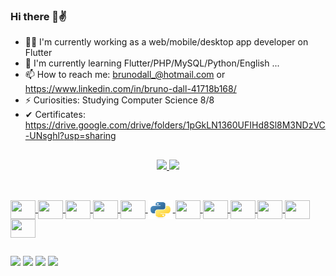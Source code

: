 ### Hi there 👋✌


- 🐱‍👤 I'm currently working as a web/mobile/desktop app developer on Flutter
- 🌱 I'm currently learning Flutter/PHP/MySQL/Python/English ...
- 📫 How to reach me: brunodall_@hotmail.com or https://www.linkedin.com/in/bruno-dall-41718b168/
- ⚡ Curiosities: Studying Computer Science 8/8
- ✔  Certificates: https://drive.google.com/drive/folders/1pGkLN1360UFIHd8Sl8M3NDzVC-UNsghl?usp=sharing

##

<div align="center">
  <a href="https://github.com/BrunoDalI">
  <img height="180em" src="https://github-readme-stats.vercel.app/api?username=BrunoDalI&show_icons=true&theme=dark&include_all_commits=true&count_private=true"/>
  <img height="180em" src="https://github-readme-stats.vercel.app/api/top-langs/?username=BrunoDalI&layout=compact&langs_count=7&theme=dark"/>
</div>
  
  ##
  
<div style="display: inline_block"><br>
  <img align="center" height="30" width="40" src="https://cdn.jsdelivr.net/gh/devicons/devicon/icons/androidstudio/androidstudio-original.svg">
  <img align="center" height="30" width="40" src="https://cdn.jsdelivr.net/gh/devicons/devicon/icons/c/c-original.svg">
  <img align="center" height="30" width="40" src="https://cdn.jsdelivr.net/gh/devicons/devicon/icons/cplusplus/cplusplus-original.svg">
  <img align="center" height="30" width="40" src="https://cdn.jsdelivr.net/gh/devicons/devicon/icons/flutter/flutter-original.svg">
  <img align="center" height="30" width="40" src="https://cdn.jsdelivr.net/gh/devicons/devicon/icons/git/git-original.svg"> 
  <img align="center" height="30" width="40" src="https://raw.githubusercontent.com/devicons/devicon/master/icons/python/python-original.svg">  
  <img align="center" height="30" width="40" src="https://cdn.jsdelivr.net/gh/devicons/devicon/icons/jupyter/jupyter-original-wordmark.svg">
  <img align="center" height="30" width="40" src="https://cdn.jsdelivr.net/gh/devicons/devicon/icons/latex/latex-original.svg">    
  <img align="center" height="30" width="40" src="https://cdn.jsdelivr.net/gh/devicons/devicon/icons/php/php-original.svg">
  <img align="center" height="30" width="40" src="https://cdn.jsdelivr.net/gh/devicons/devicon/icons/html5/html5-original-wordmark.svg"/>
  <img align="center" height="30" width="40" src="https://cdn.jsdelivr.net/gh/devicons/devicon/icons/css3/css3-original-wordmark.svg"/>
  <img align="center" height="30" width="40" src="https://cdn.jsdelivr.net/gh/devicons/devicon/icons/mysql/mysql-original-wordmark.svg"/>
</div>
  
  ##
 
<div> 
  <a href="https://www.linkedin.com/in/bruno-dall-41718b168/" target="_blank"><img src="https://img.shields.io/badge/-LinkedIn-%230077B5?style=for-the-badge&logo=linkedin&logoColor=white" target="_blank"></a> 
  <a href="https://www.instagram.com/brunoodall/" target="_blank"><img src="https://img.shields.io/badge/-Instagram-%23E4405F?style=for-the-badge&logo=instagram&logoColor=white" target="_blank"></a>
 	<a href="https://www.facebook.com/bruno.dall" target="_blank"><img src="https://img.shields.io/badge/Facebook-1877F2?style=for-the-badge&logo=facebook&logoColor=white"_blank"></a>
    <a href = "mailto:brunodall_@hotmail.com"><img src="https://img.shields.io/badge/Microsoft_Outlook-0078D4?style=for-the-badge&logo=microsoft-outlook&logoColor=white" target="_blank"></a>
  
 
  <!--  ![Snake animation](https://github.com/rafaballerini/rafaballerini/blob/output/github-contribution-grid-snake.svg) -->
 
</div>
